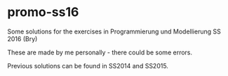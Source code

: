 # promo-ss16
Some solutions for the exercises in Programmierung und Modellierung SS 2016 (Bry)

These are made by me personally - there could be some errors.

Previous solutions can be found in SS2014 and SS2015.